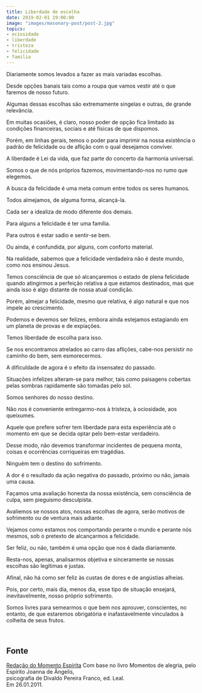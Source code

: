 ```yaml
---
title: Liberdade de escolha
date: 2019-02-01 19:00:00
image: "images/masonary-post/post-2.jpg"
topics: 
- ociosidade
- liberdade
- tristeza
- felicidade
- familia
---
```



Diariamente somos levados a fazer as mais variadas escolhas.

Desde opções banais tais como a roupa que vamos vestir até o que faremos de
nosso futuro.

Algumas dessas escolhas são extremamente singelas e outras, de grande
relevância.

Em muitas ocasiões, é claro, nosso poder de opção fica limitado às condições
financeiras, sociais e até físicas de que dispomos.

Porém, em linhas gerais, temos o poder para imprimir na nossa existência o
padrão de felicidade ou de aflição com o qual desejamos conviver.

A liberdade é Lei da vida, que faz parte do concerto da harmonia universal.

Somos o que de nós próprios fazemos, movimentando-nos no rumo que elegemos.

A busca da felicidade é uma meta comum entre todos os seres humanos.

Todos almejamos, de alguma forma, alcançá-la.

Cada ser a idealiza de modo diferente dos demais.

Para alguns a felicidade é ter uma família.

Para outros é estar sadio e sentir-se bem.

Ou ainda, é confundida, por alguns, com conforto material.

Na realidade, sabemos que a felicidade verdadeira não é deste mundo, como nos
ensinou Jesus.

Temos consciência de que só alcançaremos o estado de plena felicidade quando
atingirmos a perfeição relativa a que estamos destinados, mas que ainda isso é
algo distante de nossa atual condição.

Porém, almejar a felicidade, mesmo que relativa, é algo natural e que nos
impele ao crescimento.

Podemos e devemos ser felizes, embora ainda estejamos estagiando em um planeta
de provas e de expiações.

Temos liberdade de escolha para isso.

Se nos encontramos atrelados ao carro das aflições, cabe-nos persistir no
caminho do bem, sem esmorecermos.

A dificuldade de agora é o efeito da insensatez do passado.

Situações infelizes alteram-se para melhor, tais como paisagens cobertas pelas
sombras rapidamente são tomadas pelo sol.

Somos senhores do nosso destino.

Não nos é conveniente entregarmo-nos à tristeza, à ociosidade, aos queixumes.

Aquele que prefere sofrer tem liberdade para esta experiência até o momento em
que se decida optar pelo bem-estar verdadeiro.

Desse modo, não devemos transformar incidentes de pequena monta, coisas e
ocorrências corriqueiras em tragédias.

Ninguém tem o destino do sofrimento.

A dor é o resultado da ação negativa do passado, próximo ou não, jamais uma
causa.

Façamos uma avaliação honesta da nossa existência, sem consciência de culpa,
sem pieguismo desculpista.

Avaliemos se nossos atos, nossas escolhas de agora, serão motivos de sofrimento
ou de ventura mais adiante.

Vejamos como estamos nos comportando perante o mundo e perante nós mesmos, sob
o pretexto de alcançarmos a felicidade.

Ser feliz, ou não, também é uma opção que nos é dada diariamente.

Resta-nos, apenas, analisarmos objetiva e sinceramente se nossas escolhas são
legítimas e justas.

Afinal, não há como ser feliz às custas de dores e de angústias alheias.

Pois, por certo, mais dia, menos dia, esse tipo de situação ensejará,
inevitavelmente, nosso próprio sofrimento.

Somos livres para semearmos o que bem nos aprouver, conscientes, no entanto, de
que estaremos obrigatória e inafastavelmente vinculados à colheita de seus
frutos.

 
## Fonte
[Redação do Momento Espírita](http://www.momento.com.br/pt/ler_texto.php?id=2888)
Com base no livro Momentos de alegria, pelo Espírito Joanna de Ângelis,  
psicografia de Divaldo Pereira Franco, ed. Leal.  
Em 26.01.2011.  
